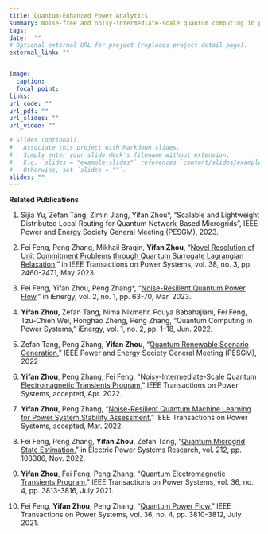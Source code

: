 ```yaml
---
title: Quantum-Enhanced Power Analytics 
summary: Noise-free and noisy-intermediate-scale quantum computing in power system analysis.
tags:
date:  ""
# Optional external URL for project (replaces project detail page).
external_link: ""


image:
  caption:  
  focal_point:  
links:
url_code: ""
url_pdf: ""
url_slides: ""
url_video: ""

# Slides (optional).
#   Associate this project with Markdown slides.
#   Simply enter your slide deck's filename without extension.
#   E.g. `slides = "example-slides"` references `content/slides/example-slides.md`.
#   Otherwise, set `slides = ""`.
slides: ""
---
```


**Related Publications**


1. Sijia Yu, Zefan Tang, Zimin Jiang, Yifan Zhou*, “Scalable and Lightweight
Distributed Local Routing for Quantum Network-Based Microgrids”, IEEE Power
and Energy Society General Meeting (PESGM), 2023.

9. Fei Feng, Peng Zhang, Mikhail Bragin, **Yifan Zhou**, “[Novel Resolution of Unit Commitment Problems through Quantum Surrogate Lagrangian Relaxation](https://ieeexplore.ieee.org/abstract/document/9793720),” in
IEEE Transactions on Power Systems, vol. 38, no. 3, pp. 2460-2471, May 2023.

8. Fei Feng, Yifan Zhou, Peng Zhang*, “[Noise-Resilient Quantum Power Flow](https://ieeexplore.ieee.org/abstract/document/10144277),” in iEnergy, vol. 2, no. 1, pp. 63-70, Mar. 2023.

7. **Yifan Zhou**, Zefan Tang, Nima Nikmehr, Pouya Babahajiani, Fei Feng, Tzu-Chieh Wei, Honghao Zheng, Peng Zhang, “Quantum Computing in Power Systems,” iEnergy, vol. 1, no. 2, pp. 1–18, Jun. 2022.

6. Zefan Tang, Peng Zhang, **Yifan Zhou**, “[Quantum Renewable Scenario Generation](https://ieeexplore.ieee.org/abstract/document/9916926),” IEEE Power and Energy Society General Meeting (PESGM), 2022


5. **Yifan Zhou**, Peng Zhang, Fei Feng, “[Noisy-Intermediate-Scale Quantum Electromagnetic Transients Program](https://yifanzhou.info/publication/noisy-intermediate-scale-quantum-electromagnetic-transients-program/),” IEEE Transactions on Power Systems, accepted, Apr. 2022.


4. **Yifan Zhou**, Peng Zhang, “[Noise-Resilient Quantum Machine Learning for Power System Stability Assessment](https://yifanzhou.info/publication/quantum-machine-learning-for-power-system-stability-assessment/),” IEEE Transactions on Power Systems, accepted, Mar. 2022.

3. Fei Feng, Peng Zhang, **Yifan Zhou**, Zefan Tang, “[Quantum Microgrid State Estimation](https://www.sciencedirect.com/science/article/pii/S0378779622005235),” in Electric Power Systems Research, vol. 212, pp. 108386, Nov. 2022.

2. **Yifan Zhou**, Fei Feng, Peng Zhang, “[Quantum Electromagnetic Transients Program](https://yifanzhou.info/publication/quantum-electromagnetic-transients-program/),” IEEE Transactions on Power Systems, vol. 36, no. 4, pp. 3813-3816, July 2021.

1. Fei Feng, **Yifan Zhou**, Peng Zhang, “[Quantum Power Flow](https://ieeexplore.ieee.org/abstract/document/9423668),” IEEE Transactions on Power Systems, vol. 36, no. 4, pp. 3810-3812, July 2021.

